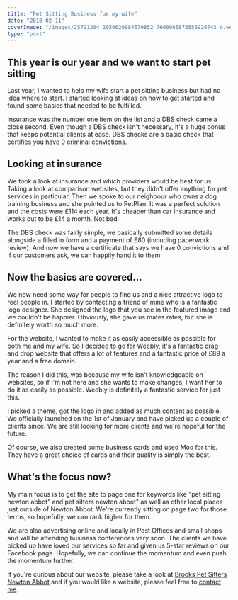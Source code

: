 ```yaml
---
title: "Pet Sitting Business for my wife"
date: "2018-02-11"
coverImage: "/images/25791204_2056620984570852_7600985875555926743_o.webp"
type: "post"
---
```


## This year is our year and we want to start pet sitting

Last year, I wanted to help my wife start a pet sitting business but had no idea where to start. I started looking at ideas on how to get started and found some basics that needed to be fulfilled.

Insurance was the number one item on the list and a DBS check came a close second. Even though a DBS check isn't necessary, it's a huge bonus that keeps potential clients at ease. DBS checks are a basic check that certifies you have 0 criminal convictions.

## Looking at insurance

We took a look at insurance and which providers would be best for us. Taking a look at comparison websites, but they didn't offer anything for pet services in particular. Then we spoke to our neighbour who owns a dog training business and she pointed us to PetPlan. It was a perfect solution and the costs were £114 each year. It's cheaper than car insurance and works out to be £14 a month. Not bad.

The DBS check was fairly simple, we basically submitted some details alongside a filled in form and a payment of £80 (including paperwork review). And now we have a certificate that says we have 0 convictions and if our customers ask, we can happily hand it to them.

## Now the basics are covered...

We now need some way for people to find us and a nice attractive logo to reel people in. I started by contacting a friend of mine who is a fantastic logo designer. She designed the logo that you see in the featured image and we couldn't be happier. Obviously, she gave us mates rates, but she is definitely worth so much more.

For the website, I wanted to make it as easily accessible as possible for both me and my wife. So I decided to go for Weebly, it's a fantastic drag and drop website that offers a lot of features and a fantastic price of £89 a year and a free domain.

The reason I did this, was because my wife isn't knowledgeable on websites, so if I'm not here and she wants to make changes, I want her to do it as easily as possible. Weebly is definitely a fantastic service for just this.

I picked a theme, got the logo in and added as much content as possible. We officially launched on the 1st of January and have picked up a couple of clients since. We are still looking for more clients and we're hopeful for the future.

Of course, we also created some business cards and used Moo for this. They have a great choice of cards and their quality is simply the best.

## What's the focus now?

My main focus is to get the site to page one for keywords like "pet sitting newton abbot" and pet sitters newton abbot" as well as other local places just outside of Newton Abbot. We're currently sitting on page two for those terms, so hopefully, we can rank higher for them.

We are also advertising online and locally in Post Offices and small shops and will be attending business conferences very soon. The clients we have picked up have loved our services so far and given us 5-star reviews on our Facebook page. Hopefully, we can continue the momentum and even push the momentum further.

If you're curious about our website, please take a look at [Brooks Pet Sitters Newton Abbot](http://www.brookspetsitters.com) and if you would like a website, please feel free to [contact me](/blog/#contact).
